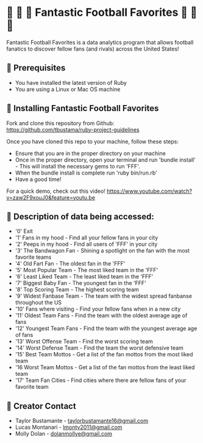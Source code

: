 # 🏈 🏈 🏈 Fantastic Football Favorites 🏈 🏈 🏈
Fantastic Football Favorites is a data analytics program that allows football fanatics to discover fellow fans (and rivals) across the United States!



## 🏈 Prerequisites

* You have installed the latest version of Ruby
* You are using a Linux or Mac OS machine



## 🏈 Installing Fantastic Football Favorites

Fork and clone this repository from Github: https://github.com/tbustama/ruby-project-guidelines

Once you have cloned this repo to your machine, follow these steps:
* Ensure that you are in the proper directory on your machine
* Once in the proper directory, open your terminal and run 'bundle install' - This will install the necessary gems to run 'FFF'.
* When the bundle install is complete run 'ruby bin/run.rb'
* Have a good time!

For a quick demo, check out this video!
https://www.youtube.com/watch?v=zaw2F9xouJ0&feature=youtu.be

## 🏈 Description of data being accessed:

* '0'   Exit  
* '1'   Fans in my hood     -  Find all your fellow fans in your city
* '2'   Peeps in my hood    -  Find all users of 'FFF' in your city
* '3'   The Bandwagon Fan   -  Shining a spotlight on the fan with the most favorite teams
* '4'   Old Fart Fan        -  The oldest fan in the 'FFF'
* '5'   Most Popular Team   -  The most liked team in the 'FFF'
* '6'   Least Liked Team    -  The least liked team in the 'FFF'
* '7'   Biggest Baby Fan    -  The youngest fan in the 'FFF'
* '8'   Top Scoring Team    -  The highest scoring team
* '9'   Widest Fanbase Team -  The team with the widest spread fanbanse throughout the US
* '10'  Fans where visiting -  Find your fellow fans when in a new city
* '11'  Oldest Team Fans    -  Find the team with the oldest average age of fans
* '12'  Youngest Team Fans  -  Find the team with the youngest average age of fans
* '13'  Worst Offense Team  -  Find the worst scoring team
* '14'  Worst Defense Team  -  Find the team the worst defensive team
* '15'  Best Team Mottos    -  Get a list of the fan mottos from the most liked team
* '16   Worst Team Mottos   -  Get a list of the fan mottos from the least liked team
* '17'  Team Fan Cities     -  Find cities where there are fellow fans of your favorite team



## 🏈 Creator Contact

* Taylor Bustamante - taylorbustamante16@gmail.com
* Lucas Montanari   - lmonty2011@gmail.com
* Molly Dolan       - dolanmollye@gmail.com

